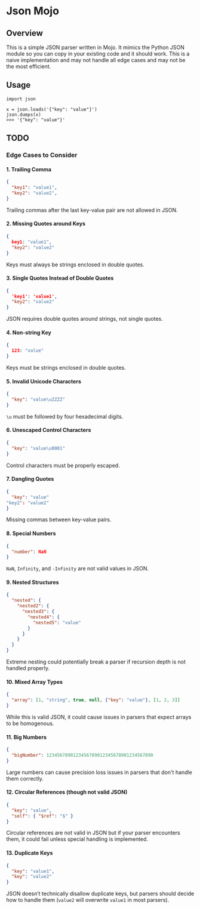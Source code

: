 # Json Mojo

## Overview

This is a simple JSON parser written in Mojo. It mimics the Python JSON module so you can copy in your existing code and it should work. This is a naive implementation and may not handle all edge cases and may not be the most efficient.

## Usage

```mojo
import json

x = json.loads('{"key": "value"}')
json.dumps(x)
>>> '{"key": "value"}'
```

## TODO

### Edge Cases to Consider

#### 1. Trailing Comma

```json
{
  "key1": "value1",
  "key2": "value2",
}
```

Trailing commas after the last key-value pair are not allowed in JSON.

#### 2. Missing Quotes around Keys

```json
{
  key1: "value1",
  "key2": "value2"
}
```

Keys must always be strings enclosed in double quotes.

#### 3. Single Quotes Instead of Double Quotes

```json
{
  'key1': 'value1',
  "key2": "value2"
}
```

JSON requires double quotes around strings, not single quotes.

#### 4. Non-string Key

```json
{
  123: "value"
}
```

Keys must be strings enclosed in double quotes.

#### 5. Invalid Unicode Characters

```json
{
  "key": "value\uZZZZ"
}
```

`\u` must be followed by four hexadecimal digits.

#### 6. Unescaped Control Characters

```json
{
  "key": "value\u0001"
}
```

Control characters must be properly escaped.

#### 7. Dangling Quotes

```json
{
  "key": "value"
"key2": "value2"
}
```

Missing commas between key-value pairs.

#### 8. Special Numbers

```json
{
  "number": NaN
}
```

`NaN`, `Infinity`, and `-Infinity` are not valid values in JSON.

#### 9. Nested Structures

```json
{
  "nested": {
    "nested2": {
      "nested3": {
        "nested4": {
          "nested5": "value"
        }
      }
    }
  }
}
```

Extreme nesting could potentially break a parser if recursion depth is not handled properly.

#### 10. Mixed Array Types

```json
{
  "array": [1, "string", true, null, {"key": "value"}, [1, 2, 3]]
}
```

While this is valid JSON, it could cause issues in parsers that expect arrays to be homogenous.

#### 11. Big Numbers

```json
{
  "bigNumber": 1234567890123456789012345678901234567890
}
```

Large numbers can cause precision loss issues in parsers that don't handle them correctly.

#### 12. Circular References (though not valid JSON)

```json
{
  "key": "value",
  "self": { "$ref": "$" }
}
```

Circular references are not valid in JSON but if your parser encounters them, it could fail unless special handling is implemented.

#### 13. Duplicate Keys

```json
{
  "key": "value1",
  "key": "value2"
}
```

JSON doesn’t technically disallow duplicate keys, but parsers should decide how to handle them (`value2` will overwrite `value1` in most parsers).
